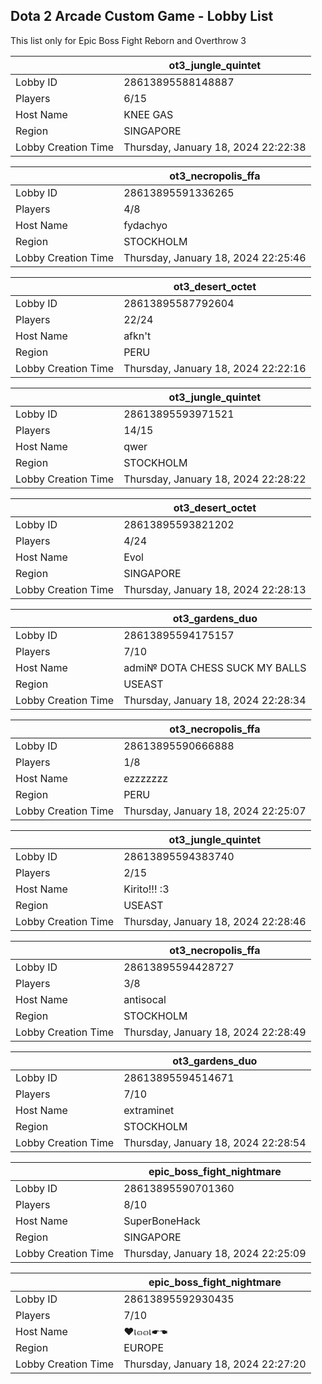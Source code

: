 ## Dota 2 Arcade Custom Game - Lobby List

This list only for Epic Boss Fight Reborn and Overthrow 3

|  | ot3_jungle_quintet |
| ------ | ------ |
| Lobby ID | 28613895588148887 |
| Players | 6/15 |
| Host Name | KNEE GAS |
| Region | SINGAPORE |
| Lobby Creation Time | Thursday, January 18, 2024 22:22:38 |


|  | ot3_necropolis_ffa |
| ------ | ------ |
| Lobby ID | 28613895591336265 |
| Players | 4/8 |
| Host Name | fydachyo |
| Region | STOCKHOLM |
| Lobby Creation Time | Thursday, January 18, 2024 22:25:46 |


|  | ot3_desert_octet |
| ------ | ------ |
| Lobby ID | 28613895587792604 |
| Players | 22/24 |
| Host Name | afkn't |
| Region | PERU |
| Lobby Creation Time | Thursday, January 18, 2024 22:22:16 |


|  | ot3_jungle_quintet |
| ------ | ------ |
| Lobby ID | 28613895593971521 |
| Players | 14/15 |
| Host Name | qwer |
| Region | STOCKHOLM |
| Lobby Creation Time | Thursday, January 18, 2024 22:28:22 |


|  | ot3_desert_octet |
| ------ | ------ |
| Lobby ID | 28613895593821202 |
| Players | 4/24 |
| Host Name | Evol |
| Region | SINGAPORE |
| Lobby Creation Time | Thursday, January 18, 2024 22:28:13 |


|  | ot3_gardens_duo |
| ------ | ------ |
| Lobby ID | 28613895594175157 |
| Players | 7/10 |
| Host Name | admi№ DOTA CHESS SUCK MY BALLS |
| Region | USEAST |
| Lobby Creation Time | Thursday, January 18, 2024 22:28:34 |


|  | ot3_necropolis_ffa |
| ------ | ------ |
| Lobby ID | 28613895590666888 |
| Players | 1/8 |
| Host Name | ezzzzzzz |
| Region | PERU |
| Lobby Creation Time | Thursday, January 18, 2024 22:25:07 |


|  | ot3_jungle_quintet |
| ------ | ------ |
| Lobby ID | 28613895594383740 |
| Players | 2/15 |
| Host Name | Kirito!!! :3 |
| Region | USEAST |
| Lobby Creation Time | Thursday, January 18, 2024 22:28:46 |


|  | ot3_necropolis_ffa |
| ------ | ------ |
| Lobby ID | 28613895594428727 |
| Players | 3/8 |
| Host Name | antisocal |
| Region | STOCKHOLM |
| Lobby Creation Time | Thursday, January 18, 2024 22:28:49 |


|  | ot3_gardens_duo |
| ------ | ------ |
| Lobby ID | 28613895594514671 |
| Players | 7/10 |
| Host Name | extraminet |
| Region | STOCKHOLM |
| Lobby Creation Time | Thursday, January 18, 2024 22:28:54 |


|  | epic_boss_fight_nightmare |
| ------ | ------ |
| Lobby ID | 28613895590701360 |
| Players | 8/10 |
| Host Name | SuperBoneHack |
| Region | SINGAPORE |
| Lobby Creation Time | Thursday, January 18, 2024 22:25:09 |


|  | epic_boss_fight_nightmare |
| ------ | ------ |
| Lobby ID | 28613895592930435 |
| Players | 7/10 |
| Host Name | ♥︎เ๓๓เ☛︎☚ |
| Region | EUROPE |
| Lobby Creation Time | Thursday, January 18, 2024 22:27:20 |


